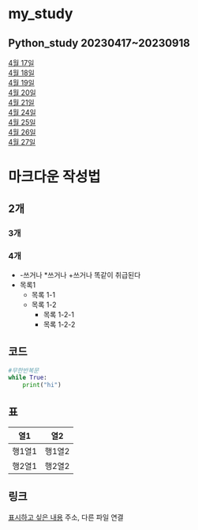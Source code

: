 # my_study
## Python_study 20230417~20230918
[4월 17일](20230417.md)  
[4월 18일](20230418.md)  
[4월 19일](20230419.md)  
[4월 20일](20230420.md)  
[4월 21일](20230421.md)  
[4월 24일](20230424.md)  
[4월 25일](20230425.md)  
[4월 26일](20230426.md)  
[4월 27일](20230427.md)  

# 마크다운 작성법
## 2개
### 3개
### 4개

- -쓰거나 *쓰거나 +쓰거나 똑같이 취급된다
- 목록1
    - 목록 1-1
    - 목록 1-2
        - 목록 1-2-1
        - 목록 1-2-2

## 코드
```python
#무한반복문
while True:
    print("hi")
```
## 표
열1|열2
---|---
행1열1|행1열2
행2열1|행2열2

## 링크
[표시하고 싶은 내용](링크)
주소, 다른 파일 연결